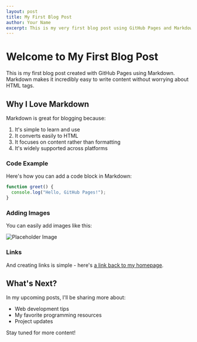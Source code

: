 ```yaml
---
layout: post
title: My First Blog Post
author: Your Name
excerpt: This is my very first blog post using GitHub Pages and Markdown.
---
```


# Welcome to My First Blog Post

This is my first blog post created with GitHub Pages using Markdown. Markdown makes it incredibly easy to write content without worrying about HTML tags.

## Why I Love Markdown

Markdown is great for blogging because:

1. It's simple to learn and use
2. It converts easily to HTML
3. It focuses on content rather than formatting
4. It's widely supported across platforms

### Code Example

Here's how you can add a code block in Markdown:

```javascript
function greet() {
  console.log("Hello, GitHub Pages!");
}
```

### Adding Images

You can easily add images like this:

![Placeholder Image](https://via.placeholder.com/600x300)

### Links

And creating links is simple - here's [a link back to my homepage](/).

## What's Next?

In my upcoming posts, I'll be sharing more about:
- Web development tips
- My favorite programming resources
- Project updates

Stay tuned for more content!